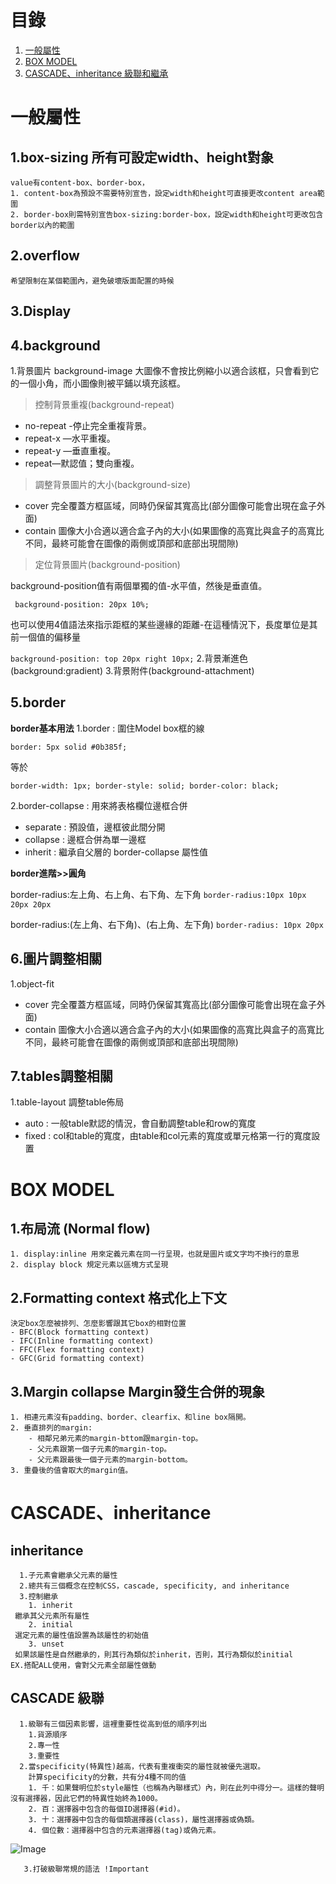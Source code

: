 # <a name='toc'>目錄</a>
  1. [一般屬性](#general-property)
  1. [BOX MODEL](#general-MODEL)
  1. [CASCADE、inheritance 級聯和繼承](#CASCADE-inheritance)

# <a name='general-property'>一般屬性</a>
## 1.box-sizing 所有可設定width、height對象
	value有content-box、border-box，
	1. content-box為預設不需要特別宣告，設定width和height可直接更改content area範圍
	2. border-box則需特別宣告box-sizing:border-box，設定width和height可更改包含border以內的範圍
## 2.overflow 
	希望限制在某個範圍內，避免破壞版面配置的時候

## 3.Display
## 4.background
1.背景圖片 background-image
 大圖像不會按比例縮小以適合該框，只會看到它的一個小角，而小圖像則被平鋪以填充該框。
>控制背景重複(background-repeat)
* no-repeat -停止完全重複背景。
* repeat-x —水平重複。
* repeat-y —垂直重複。
* repeat—默認值；雙向重複。
>調整背景圖片的大小(background-size)
* cover 完全覆蓋方框區域，同時仍保留其寬高比(部分圖像可能會出現在盒子外面)
* contain 圖像大小合適以適合盒子內的大小(如果圖像的高寬比與盒子的高寬比不同，最終可能會在圖像的兩側或頂部和底部出現間隙)
>定位背景圖片(background-position)

background-position值有兩個單獨的值-水平值，然後是垂直值。

` background-position: 20px 10%;`

也可以使用4值語法來指示距框的某些邊緣的距離-在這種情況下，長度單位是其前一個值的偏移量 

` background-position: top 20px right 10px; `
2.背景漸進色(background:gradient)
3.背景附件(background-attachment)
## 5.border
**border基本用法** 
1.border : 圍住Model box框的線

` border: 5px solid #0b385f; `

等於

` border-width: 1px;
  border-style: solid;
  border-color: black; `
  
2.border-collapse : 用來將表格欄位邊框合併
 
* separate : 預設值，邊框彼此間分開
* collapse : 邊框合併為單一邊框
* inherit : 繼承自父層的 border-collapse 屬性值
  
**border進階>>圓角**

border-radius:左上角、右上角、右下角、左下角 ` border-radius:10px 10px 20px 20px `

border-radius:(左上角、右下角)、(右上角、左下角) `border-radius: 10px 20px`

## 6.圖片調整相關	
1.object-fit
* cover 完全覆蓋方框區域，同時仍保留其寬高比(部分圖像可能會出現在盒子外面)
* contain 圖像大小合適以適合盒子內的大小(如果圖像的高寬比與盒子的高寬比不同，最終可能會在圖像的兩側或頂部和底部出現間隙)

## 7.tables調整相關
1.table-layout 調整table佈局
* auto : 一般table默認的情況，會自動調整table和row的寬度
* fixed : col和table的寬度，由table和col元素的寬度或單元格第一行的寬度設置

# <a name='general-MODEL'>BOX MODEL</a>
## 1.布局流 (Normal flow)
	1. display:inline 用來定義元素在同一行呈現，也就是圖片或文字均不換行的意思
	2. display block 規定元素以區塊方式呈現
## 2.Formatting context 格式化上下文
	決定box怎麼被排列、怎麼影響跟其它box的相對位置
	- BFC(Block formatting context)
	- IFC(Inline formatting context)
	- FFC(Flex formatting context)
	- GFC(Grid formatting context)
## 3.Margin collapse Margin發生合併的現象
	1. 相連元素沒有padding、border、clearfix、和line box隔開。
	2. 垂直排列的margin:
		- 相鄰兄弟元素的margin-bttom跟margin-top。
		- 父元素跟第一個子元素的margin-top。
		- 父元素跟最後一個子元素的margin-bottom。
	3. 重疊後的值會取大的margin值。
	
# <a name='CASCADE-inheritance'>CASCADE、inheritance</a>
   ## inheritance
      1.子元素會繼承父元素的屬性
      2.總共有三個概念在控制CSS，cascade, specificity, and inheritance
      3.控制繼承
        1. inherit
	 繼承其父元素所有屬性
        2. initial
	 選定元素的屬性值設置為該屬性的初始值
        3. unset
	 如果該屬性是自然繼承的，則其行為類似於inherit，否則，其行為類似於initial
	EX.搭配ALL使用，會對父元素全部屬性做動
   ## CASCADE 級聯
	  1.級聯有三個因素影響，這裡重要性從高到低的順序列出
		1.貨源順序
		2.專一性
		3.重要性
	  2.當specificity(特異性)越高，代表有重複衝突的屬性就被優先選取。
	    計算specificity的分數，共有分4種不同的值
		1. 千：如果聲明位於style屬性（也稱為內聯樣式）內，則在此列中得分一。這樣的聲明沒有選擇器，因此它們的特異性始終為1000。
		2. 百：選擇器中包含的每個ID選擇器(#id)。
		3. 十：選擇器中包含的每個類選擇器(class)，屬性選擇器或偽類。
		4. 個位數：選擇器中包含的元素選擇器(tag)或偽元素。
![Image](https://github.com/wei-yu-lin/HTML/blob/master/CSS/css-spectifity.png)

	   3.打破級聯常規的語法 !Important
		

	
